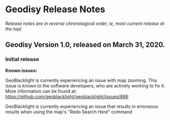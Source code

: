 # Geodisy Release Notes

*Release notes are in reverse chronological order, ie, most current release at the top)*

## Geodisy Version 1.0, released on March 31, 2020.

### Initial release

**Known issues:**
    
GeoBlacklight is currently experiencing an issue with map zooming. This issue is known to the software developers, who are actively working to fix it. More information can be found at: <https://github.com/geoblacklight/geoblacklight/issues/886>

GeoBlacklight is currently experiencing an issue that results in erroneous results when using the map's "Redo Search Here" command

